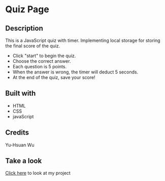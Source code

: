 # Quiz Page

## Description
This is a JavaScript quiz with timer. Implementing local storage for storing the final score of the quiz.

* Click "start" to begin the quiz.  
* Choose the correct answer.  
* Each question is 5 points.  
* When the answer is wrong, the timer will deduct 5 seconds.  
* At the end of the quiz, save your score!

## Built with
* HTML
* CSS
* javaScript

## Credits
Yu-Hsuan Wu

## Take a look
[Click here]() to look at my project
